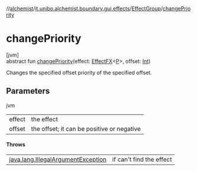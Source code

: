 //[alchemist](../../../index.md)/[it.unibo.alchemist.boundary.gui.effects](../index.md)/[EffectGroup](index.md)/[changePriority](change-priority.md)

# changePriority

[jvm]\
abstract fun [changePriority](change-priority.md)(effect: [EffectFX](../-effect-f-x/index.md)<[P](../../it.unibo.alchemist.boundary.monitor/-f-x-time-monitor/index.md)>, offset: [Int](https://kotlinlang.org/api/latest/jvm/stdlib/kotlin/-int/index.html))

Changes the specified offset priority of the specified offset.

## Parameters

jvm

| | |
|---|---|
| effect | the effect |
| offset | the offset; it can be positive or negative |

#### Throws

| | |
|---|---|
| [java.lang.IllegalArgumentException](https://docs.oracle.com/javase/8/docs/api/java/lang/IllegalArgumentException.html) | if can't find the effect |
